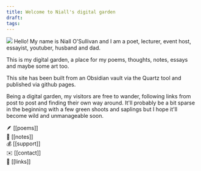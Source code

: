 ```yaml
---
title: Welcome to Niall's digital garden
draft: 
tags:
---
```

![](attachments/IMG_1757.png)
Hello! My name is Niall O'Sullivan and I am a poet, lecturer, event host, essayist, youtuber, husband and dad.

This is my digital garden, a place for my poems, thoughts, notes, essays and maybe some art too. 

This site has been built from an Obsidian vault via the Quartz tool and published via github pages.

Being a digital garden, my visitors are free to wander, following links from post to post and finding their own way around. It'll probably be a bit sparse in the beginning with a few green shoots and saplings but I hope it'll become wild and unmanageable soon. 

🪶 [[poems]]  
📝 [[notes]]  
💰 [[support]]  
✉️ [[contact]]  
🔗 [[links]]  



